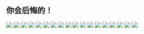 ## 你会后悔的！
![](https://i.jpg.dog/9d35d34ab7548125af8dfd44bb8438a4.png)
![](https://i.jpg.dog/6a828476a178a6528ef6c6d76a69a87d.webp)
![](https://i.jpg.dog/217c2b898e852e1c1c2063e26d71ce75.jpeg)
![](https://i.jpg.dog/707c957e2ac86de223cf7666df95316c.jpeg)
![](https://i.jpg.dog/6f58b85c588d7f97b12bd41f65dfcbeb.jpeg)
![](https://i.jpg.dog/d8d47fb1d42868e2e3fe75c923eba00f.png)
![](https://i.jpg.dog/e74f84e33deea8b508dbc77627ac4466.jpeg)
![](https://i.jpg.dog/f4b224298c59e63b5bb2550d7c3f16e2.jpeg)
![](https://i.jpg.dog/d1e4ce03ec399cddc0f3b284a08a3588.jpeg)
![](https://i.jpg.dog/cdb257115363fe2d14b0d5b76b9e24aa.jpeg)
![](https://i.jpg.dog/4bf3e92c27dcf85708d6d5c8abac9619.jpeg)
![](https://i.jpg.dog/756461cc40dc25ff3e76cde92d3fc270.png)
![](https://i.jpg.dog/d512b808779560dddaae3d084b319470.png)
![](https://i.jpg.dog/213860ddd3790723c062db08672ea17c.jpeg)
![](https://i.jpg.dog/e4d0449c946b3cc8553ee6e41221c9a8.png)
![](https://i.jpg.dog/a40da8ee4cbb1e94e99319b878f08956.png)
![](https://i.jpg.dog/e079dbae7e0b8ae8da60025e8d74fb94.jpeg)
![](https://i.jpg.dog/221d655b47c22123f634553682b3f928.jpeg)
